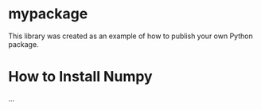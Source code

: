 # mypackage
This library was created as an example of how to publish your own Python package.

# How to Install Numpy
...